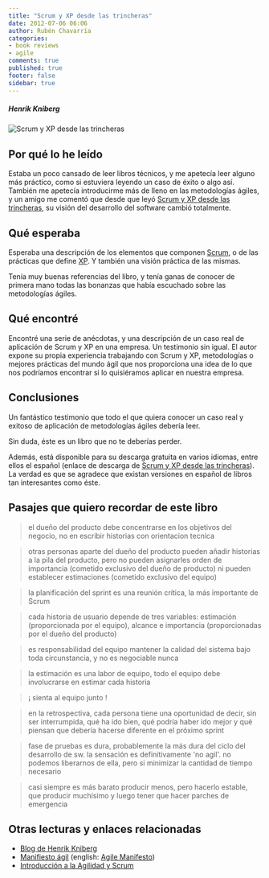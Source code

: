 ```yaml
---
title: "Scrum y XP desde las trincheras"
date: 2012-07-06 06:06
author: Rubén Chavarría
categories: 
- book reviews
- agile
comments: true
published: true
footer: false
sidebar: true
---
```


##### Henrik Kniberg

![Scrum y XP desde las trincheras](http://www.infoq.com/resource/minibooks/scrum-xp-from-the-trenches/en/cover/coverlandingpage.JPG)

## Por qué lo he leído

Estaba un poco cansado de leer libros técnicos, y me apetecía leer alguno más 
práctico, como si estuviera leyendo un caso de éxito o algo así. También me 
apetecía introducirme más de lleno en las metodologías ágiles, y un amigo me 
comentó que desde que leyó 
[Scrum y XP desde las trincheras](http://www.infoq.com/minibooks/scrum-xp-from-the-trenches),
su visión del desarrollo del software cambió totalmente.

<!-- more -->

## Qué esperaba

Esperaba una descripción de los elementos que componen 
[Scrum](http://es.wikipedia.org/wiki/Scrum), o de las prácticas que define 
[XP](http://es.wikipedia.org/wiki/Programación_extrema). Y también una visión 
práctica de las mismas.
 
Tenía muy buenas referencias del libro, y tenía ganas de conocer de primera 
mano todas las bonanzas que había escuchado sobre las metodologías ágiles.

## Qué encontré

Encontré una serie de anécdotas, y una descripción de un caso real de 
aplicación de Scrum y XP en una empresa. Un testimonio sin igual. 
El autor expone su propia experiencia trabajando con Scrum y XP, metodologías 
o mejores prácticas del mundo ágil que nos proporciona una idea de lo que nos 
podríamos encontrar si lo quisiéramos aplicar en nuestra empresa.

## Conclusiones

Un fantástico testimonio que todo el que quiera conocer un caso real y exitoso 
de aplicación de metodologías ágiles debería leer.

Sin duda, éste es un libro que no te deberías perder.

Además, está disponible para su descarga gratuita en varios idiomas, entre 
ellos el español (enlace de descarga de 
[Scrum y XP desde las trincheras](http://www.infoq.com/minibooks/scrum-xp-from-the-trenches)).
La verdad es que se agradece que existan versiones en español de libros tan 
interesantes como éste.

## Pasajes que quiero recordar de este libro

> el dueño del producto debe concentrarse en los objetivos del negocio, no en escribir historias con orientacion tecnica

<!-- more -->

> otras personas aparte del dueño del producto pueden añadir historias a la pila del producto, pero no pueden asignarles orden de importancia (cometido exclusivo del dueño de producto) ni pueden establecer estimaciones (cometido exclusivo del equipo)

<!-- more -->

> la planificación del sprint es una reunión crítica, la más importante de Scrum

<!-- more -->

> cada historia de usuario depende de tres variables: estimación (proporcionada por el equipo), alcance e importancia (proporcionadas por el dueño del producto)

<!-- more -->

> es responsabilidad del equipo mantener la calidad del sistema bajo toda circunstancia, y no es negociable nunca

<!-- more -->

> la estimación es una labor de equipo, todo el equipo debe involucrarse en estimar cada historia

<!-- more -->

> ¡ sienta al equipo junto !

<!-- more -->

> en la retrospectiva, cada persona tiene una oportunidad de decir, sin ser interrumpida, qué ha ido bien, qué podría haber ido mejor y qué piensan que debería hacerse diferente en el próximo sprint

<!-- more -->

>  fase de pruebas es dura, probablemente la más dura del ciclo del desarrollo de sw. la sensación es definitivamente 'no agil'. no podemos liberarnos de ella, pero si minimizar la cantidad de tiempo necesario

<!-- more -->

> casi siempre es más barato producir menos, pero hacerlo estable, que producir muchísimo y luego tener que hacer parches de emergencia


## Otras lecturas y enlaces relacionadas

- [Blog de Henrik Kniberg](http://blog.crisp.se/author/henrikkniberg)
- [Manifiesto ágil](http://agilemanifesto.org/iso/es) (english: 
[Agile Manifesto](http://agilemanifesto.org/))
- [Introducción a la Agilidad y Scrum](http://www.kleer.la/e-books)
